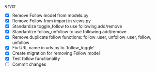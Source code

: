 erver
- [x] Remove Follow model from models.py
- [x] Remove Follow from import in views.py
- [x] Standardize toggle_follow to use following.add/remove
- [x] Standardize follow_unfollow to use following.add/remove
- [x] Remove duplicate follow functions: follow_user, unfollow_user, follow, unfollow
- [x] Fix URL name in urls.py to 'follow_toggle'
- [x] Create migration for removing Follow model
- [x] Test follow functionality
- [ ] Commit changes
